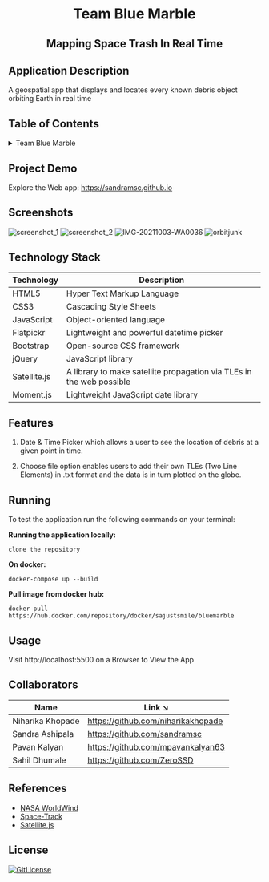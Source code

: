 
<!-- PROJECT TITLE -->
  <h1 align="center">Team Blue Marble</h1>
 <h2 2 align="center">
    Mapping Space Trash In Real Time
    <br />
    </h2>

## Application Description

A geospatial app that displays and locates every known debris object orbiting Earth in real time

## Table of Contents

<details>
<summary>Team Blue Marble</summary>

+ [Application Description](#application-description)
+ [Table of Contents](#table-of-contents)
+ [Project Demo](#demo)
+ [Screenshots](#screenshots)
+ [Technology Stack](#technology-stack)
+ [Features](#features)
+ [Running](#running)
+ [Usage](#usage)
+ [Collaborators](#collaborators)
+ [References](#references)  
+ [License](#license)

</details>

## Project Demo

Explore the Web app: https://sandramsc.github.io

## Screenshots

![screenshot_1](https://user-images.githubusercontent.com/19821445/135711783-975f36a8-4fd9-43e9-be66-854e1b73ce9a.JPG)
![screenshot_2](https://user-images.githubusercontent.com/19821445/135711784-5dda03e4-0b42-4d55-b93d-03318f93dee9.JPG)
![IMG-20211003-WA0036](https://user-images.githubusercontent.com/19821445/135766375-a4378098-7ab7-4663-a161-1a84e20c113f.jpg)
![orbitjunk](https://user-images.githubusercontent.com/19821445/135750740-33bc51a4-03d3-4677-9f9e-6d08054801fb.png)

## Technology Stack

| Technology | Description                               |
|------------|-------------------------------------------|
| HTML5      | Hyper Text Markup Language                |
| CSS3       | Cascading Style Sheets                    |
| JavaScript | Object-oriented language                  |
| Flatpickr  | Lightweight and powerful datetime picker  |
| Bootstrap  | Open-source CSS framework                 |
| jQuery     | JavaScript library                        |
| Satellite.js | A library to make satellite propagation via TLEs in the web possible |
|Moment.js | Lightweight JavaScript date library |

## Features

1. Date & Time Picker which allows a user to see the location of debris at a given point in time. 

2. Choose file option enables users to add their own TLEs (Two Line Elements) in .txt format and the data is in turn plotted on the globe.

## Running

To test the application run the following commands on your terminal:

**Running the application locally:**

```
clone the repository
```

**On docker:**

```
docker-compose up --build
```
**Pull image from docker hub:**

```
docker pull https://hub.docker.com/repository/docker/sajustsmile/bluemarble
```

## Usage

Visit http://localhost:5500 on a Browser to View the App


## Collaborators


| Name                          | Link ↘️                         |
|-------------------------------|---------------------------------|
| Niharika Khopade              | https://github.com/niharikakhopade |
| Sandra Ashipala               | https://github.com/sandramsc  |
| Pavan Kalyan                  | https://github.com/mpavankalyan63 |
| Sahil Dhumale                 | https://github.com/ZeroSSD      |

## References
* [NASA WorldWind](https://worldwind.arc.nasa.gov/)
* [Space-Track](https://www.space-track.org/auth/login)
* [Satellite.js](https://github.com/shashwatak/satellite-js)

## License
[![GitLicense](https://gitlicense.com/badge/sandramsc/sandramsc.github.io)](https://github.com/sandramsc/sandramsc.github.io/blob/master/LICENSE)

